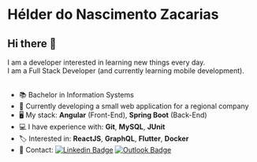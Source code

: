 # Hélder do Nascimento Zacarias
## Hi there 👋
I am a developer interested in learning new things every day.<br/>
I am a Full Stack Developer (and currently learning mobile development).<br/><br/>
- :books: Bachelor in Information Systems
- 🔭 Currently developing a small web application for a regional company
- :desktop_computer: My stack: <strong>Angular</strong> (Front-End), <strong>Spring Boot</strong> (Back-End)
- :computer: I have experience with: <strong>Git</strong>, <strong>MySQL</strong>, <strong>JUnit</strong>
- :label: Interested in: <strong>ReactJS</strong>, <strong>GraphQL</strong>, <strong>Flutter</strong>, <strong>Docker</strong>
- :email: Contact: [![Linkedin Badge](https://img.shields.io/badge/-HélderZacarias-blue?style=flat-square&logo=Linkedin&logoColor=white&link=https://www.linkedin.com/in/hélder-do-nascimento-zacarias-1983a6178)](https://www.linkedin.com/in/hélder-do-nascimento-zacarias-1983a6178) [![Outlook Badge](https://img.shields.io/badge/-helderzacarias@outlook.com-c14438?style=flat-square&logo=Gmail&logoColor=white&link=mailto:helderzacarias@outlook.com)](mailto:helderzacarias@outlook.com)
